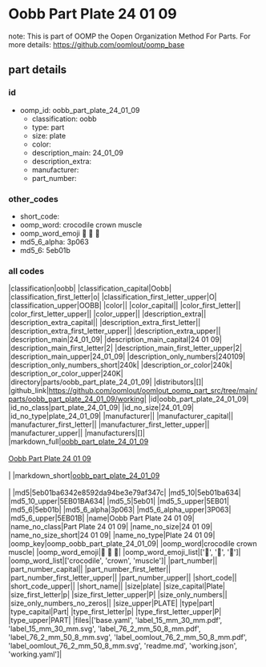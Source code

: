 # Oobb Part Plate 24 01 09  

note: This is part of OOMP the Oopen Organization Method For Parts. For more details: https://github.com/oomlout/oomp_base

##  part details





### id
* oomp_id: oobb_part_plate_24_01_09
  * classification: oobb
  * type: part
  * size: plate
  * color: 
  * description_main: 24_01_09
  * description_extra: 
  * manufacturer: 
  * part_number: 

### other_codes
* short_code: 
* oomp_word: crocodile crown muscle
* oomp_word_emoji :crocodile: :crown: :muscle:
* md5_6_alpha: 3p063
* md5_6: 5eb01b

### all codes 
|classification|oobb|
|classification_capital|Oobb|
|classification_first_letter|o|
|classification_first_letter_upper|O|
|classification_upper|OOBB|
|color||
|color_capital||
|color_first_letter||
|color_first_letter_upper||
|color_upper||
|description_extra||
|description_extra_capital||
|description_extra_first_letter||
|description_extra_first_letter_upper||
|description_extra_upper||
|description_main|24_01_09|
|description_main_capital|24 01 09|
|description_main_first_letter|2|
|description_main_first_letter_upper|2|
|description_main_upper|24_01_09|
|description_only_numbers|240109|
|description_only_numbers_short|240k|
|description_or_color|240k|
|description_or_color_upper|240K|
|directory|parts/oobb_part_plate_24_01_09|
|distributors|[]|
|github_link|https://github.com/oomlout/oomlout_oomp_part_src/tree/main/parts/oobb_part_plate_24_01_09/working|
|id|oobb_part_plate_24_01_09|
|id_no_class|part_plate_24_01_09|
|id_no_size|24_01_09|
|id_no_type|plate_24_01_09|
|manufacturer||
|manufacturer_capital||
|manufacturer_first_letter||
|manufacturer_first_letter_upper||
|manufacturer_upper||
|manufacturers|[]|
|markdown_full|[oobb_part_plate_24_01_09](https://github.com/oomlout/oomlout_oomp_part_src/tree/main/parts/oobb_part_plate_24_01_09/working)<br>[](https://github.com/oomlout/oomlout_oomp_part_src/tree/main/parts/oobb_part_plate_24_01_09/working)<br>[Oobb Part Plate 24 01 09](https://github.com/oomlout/oomlout_oomp_part_src/tree/main/parts/oobb_part_plate_24_01_09/working)<br><br>|
|markdown_short|[oobb_part_plate_24_01_09](https://github.com/oomlout/oomlout_oomp_part_src/tree/main/parts/oobb_part_plate_24_01_09/working)<br><br>|
|md5|5eb01ba6342e8592da94be3e79af347c|
|md5_10|5eb01ba634|
|md5_10_upper|5EB01BA634|
|md5_5|5eb01|
|md5_5_upper|5EB01|
|md5_6|5eb01b|
|md5_6_alpha|3p063|
|md5_6_alpha_upper|3P063|
|md5_6_upper|5EB01B|
|name|Oobb Part Plate 24 01 09|
|name_no_class|Part Plate 24 01 09|
|name_no_size|24 01 09|
|name_no_size_short|24 01 09|
|name_no_type|Plate 24 01 09|
|oomp_key|oomp_oobb_part_plate_24_01_09|
|oomp_word|crocodile crown muscle|
|oomp_word_emoji|:crocodile: :crown: :muscle:|
|oomp_word_emoji_list|[':crocodile:', ':crown:', ':muscle:']|
|oomp_word_list|['crocodile', 'crown', 'muscle']|
|part_number||
|part_number_capital||
|part_number_first_letter||
|part_number_first_letter_upper||
|part_number_upper||
|short_code||
|short_code_upper||
|short_name||
|size|plate|
|size_capital|Plate|
|size_first_letter|p|
|size_first_letter_upper|P|
|size_only_numbers||
|size_only_numbers_no_zeros||
|size_upper|PLATE|
|type|part|
|type_capital|Part|
|type_first_letter|p|
|type_first_letter_upper|P|
|type_upper|PART|
|files|['base.yaml', 'label_15_mm_30_mm.pdf', 'label_15_mm_30_mm.svg', 'label_76_2_mm_50_8_mm.pdf', 'label_76_2_mm_50_8_mm.svg', 'label_oomlout_76_2_mm_50_8_mm.pdf', 'label_oomlout_76_2_mm_50_8_mm.svg', 'readme.md', 'working.json', 'working.yaml']|
